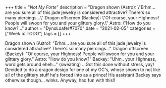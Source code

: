 +++
title = "_Not My Forte_"
description = "Dragon shown (Astro): \\"Erhm... are you sure all of this jade jewelry is considered attractive? There's so many piercings...\\" Dragon offscreen (Backey): \\"Of course, your Highness! People will swoon for you and your glittery glory.\\" Astro: \\"How do you know?..."
author = "DynoLoafer#7070"
date = "2021-02-05"
categories = ["Week 5: TODO"]
tags = []
+++

Dragon shown (Astro): "Erhm... are you sure all of this jade jewelry is considered attractive? There's so many piercings..."
Dragon offscreen (Backey): "Of course, your Highness! People will swoon for you and your glittery glory."
Astro: "How do you know?"
Backey: "Uhm.. your Highness, word gets around eheh..." (sweating)
...Got this done without stress, yay! Decided to do a dragon design for one of my OC's, whose shown to not like all of the glittery stuff he's forced into as a prince! His assistant Backey says otherwise though... winks. Anyway, had fun with this!!
